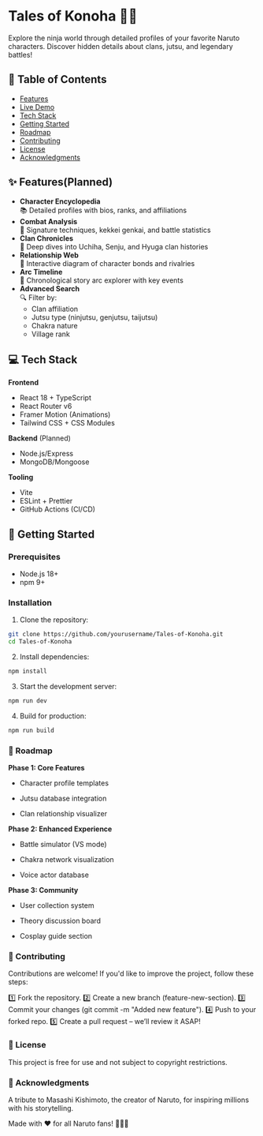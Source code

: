 # Tales of Konoha 🍃🔥  

Explore the ninja world through detailed profiles of your favorite Naruto characters. Discover hidden details about clans, jutsu, and legendary battles!

## 🌟 Table of Contents
- [Features](#-features)
- [Live Demo](#-live-demo)
- [Tech Stack](#-tech-stack)
- [Getting Started](#-getting-started)
- [Roadmap](#-roadmap)
- [Contributing](#-contributing)
- [License](#-license)
- [Acknowledgments](#-acknowledgments)

## ✨ Features(Planned)
- **Character Encyclopedia**  
  📚 Detailed profiles with bios, ranks, and affiliations
- **Combat Analysis**  
  🥋 Signature techniques, kekkei genkai, and battle statistics
- **Clan Chronicles**  
  🏯 Deep dives into Uchiha, Senju, and Hyuga clan histories
- **Relationship Web**  
  💞 Interactive diagram of character bonds and rivalries
- **Arc Timeline**  
  📅 Chronological story arc explorer with key events
- **Advanced Search**  
  🔍 Filter by:
  - Clan affiliation
  - Jutsu type (ninjutsu, genjutsu, taijutsu)
  - Chakra nature
  - Village rank


## 💻 Tech Stack
**Frontend**  
- React 18 + TypeScript
- React Router v6
- Framer Motion (Animations)
- Tailwind CSS + CSS Modules

**Backend** (Planned)  
- Node.js/Express
- MongoDB/Mongoose

**Tooling**  
- Vite
- ESLint + Prettier
- GitHub Actions (CI/CD)

## 🚀 Getting Started

### Prerequisites
- Node.js 18+
- npm 9+

### Installation
1. Clone the repository:
```bash
git clone https://github.com/yourusername/Tales-of-Konoha.git
cd Tales-of-Konoha
```

2. Install dependencies:
```bash
npm install
```

3. Start the development server:
```bash
npm run dev
```

4. Build for production:
```bash
npm run build
```


### 📌 Roadmap
**Phase 1: Core Features**
- Character profile templates

- Jutsu database integration

- Clan relationship visualizer

**Phase 2: Enhanced Experience**
- Battle simulator (VS mode)

- Chakra network visualization

- Voice actor database

**Phase 3: Community**
- User collection system

- Theory discussion board

- Cosplay guide section

### 🤝 Contributing
Contributions are welcome! If you'd like to improve the project, follow these steps:

1️⃣ Fork the repository.
2️⃣ Create a new branch (feature-new-section).
3️⃣ Commit your changes (git commit -m "Added new feature").
4️⃣ Push to your forked repo.
5️⃣ Create a pull request – we’ll review it ASAP!

### 📜 License
This project is free for use and not subject to copyright restrictions.

### 🌟 Acknowledgments
A tribute to Masashi Kishimoto, the creator of Naruto, for inspiring millions with his storytelling.

Made with ❤️ for all Naruto fans! 🚀🍃🔥

